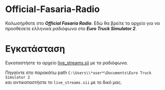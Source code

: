 # Official-Fasaria-Radio

Καλωσήρθατε στο ***Official Fasaria Radio***. Εδώ θα βρείτε το αρχείο για να προσθέσετε ελληνικά ραδιόφωνα στο ***Euro Truck Simulator 2***.

# Εγκατάσταση

Εγκαταστήστε το αρχείο [live_streams.sii](https://github.com/DatDaf/Official-Fasaria-Radio/blob/main/live_streams.sii) με τα ραδιόφωνα.  

Πηγαίντε στο παρακάτω path `C:\Users\\*user*\Documents\Euro Truck Simulator 2`  
και αντικαταστήστε το `live_streams.sii` με το δικό μας.

